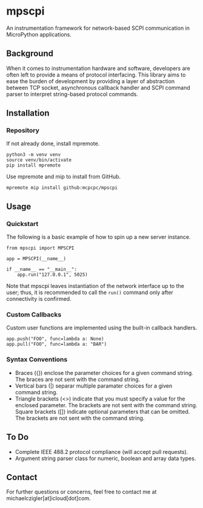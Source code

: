 # mpscpi

An instrumentation framework for network-based
SCPI communication in MicroPython applications.

## Background

When it comes to instrumentation hardware and
software, developers are often left to provide
a means of protocol interfacing.  This library
aims to ease the burden of development by
providing a layer of abstraction between TCP
socket, asynchronous callback handler and SCPI
command parser to interpret string-based protocol 
commands.  

## Installation

### Repository

If not already done, install mpremote.

```shell
python3 -m venv venv
source venv/bin/activate
pip install mpremote
```

Use mpremote and mip to install from GitHub.

```shell
mpremote mip install github:mcpcpc/mpscpi
```

## Usage

### Quickstart

The following is a basic example of how to spin 
up a new server instance.

```micropython
from mpscpi import MPSCPI

app = MPSCPI(__name__)

if __name__ == "__main__":
    app.run("127.0.0.1", 5025)
```

Note that mpscpi leaves instantiation of the
network interface up to the user; thus, it is
recommended to call the `run()` command only
after connectivity is confirmed.

### Custom Callbacks

Custom user functions are implemented using the
built-in callback handlers.

```micropython
app.push("FOO", func=lambda a: None)
app.pull("FOO", func=lambda a: "BAR")
```

### Syntax Conventions

- Braces ({}) enclose the parameter choices for a
  given command string. The braces are not sent
  with the command string.
- Vertical bars (|) separar multiple paramater
  choices for a given command string.
- Triangle brackets (<>) indicate that you must
  specify a value for the enclosed parameter. The
  brackets are not sent with the command string.
  Square brackets ([]) indicate optional
  parameters that can be omitted. The brackets
  are not sent with the command string.

## To Do

- Complete IEEE 488.2 protocol compliance (will
  accept pull requests).
- Argument string parser class for numeric,
  boolean and array data types.

## Contact

For further questions or concerns, feel free to
contact me at michaelczigler[at]icloud[dot]com.

